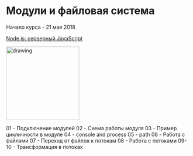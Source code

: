 # Модули и файловая система

Начало курса - 21 мая 2018

[Node.js: серверный JavaScript](https://loftschool.com/course/nodejs)

<img src="https://loftschool.com/img/courses/nodejs/PROMO/char-01.svg" alt="drawing" style="width: 200px;"/>

01 - Подключение модулей
02 - Схема работы модуля
03 - Пример цикличности в модуле
04 - console and process
05 - path
06 - Работа с файлами
07 - Переход от файлов к потокам
08 - Работа с потоками
09-10 - Трансформация в потоках
